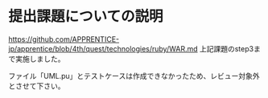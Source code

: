 # 提出課題についての説明
https://github.com/APPRENTICE-jp/apprentice/blob/4th/quest/technologies/ruby/WAR.md
上記課題のstep3まで実施しました。

ファイル「UML.pu」とテストケースは作成できなかったため、レビュー対象外とさせて下さい。
